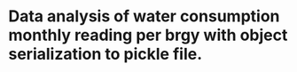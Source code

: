 # Data analysis of water consumption monthly reading per brgy with object serialization to pickle file.